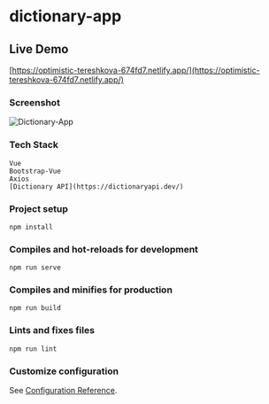 # dictionary-app

## Live Demo
[https://optimistic-tereshkova-674fd7.netlify.app/](https://optimistic-tereshkova-674fd7.netlify.app/)

### Screenshot
![Dictionary-App](https://user-images.githubusercontent.com/23694053/137656296-c74629ee-a7e7-4c50-a840-3e93a1792f4c.png)

### Tech Stack
```
Vue
Bootstrap-Vue
Axios
[Dictionary API](https://dictionaryapi.dev/)
```

### Project setup
```
npm install
```

### Compiles and hot-reloads for development
```
npm run serve
```

### Compiles and minifies for production
```
npm run build
```

### Lints and fixes files
```
npm run lint
```

### Customize configuration
See [Configuration Reference](https://cli.vuejs.org/config/).

